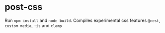 # post-css
Run `npm install` and `node build`. Compiles experimental css features `@nest`, `custom media`, `:is` and `clamp`
